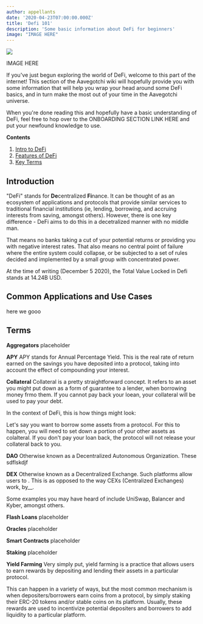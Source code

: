 ```yaml
---
author: appellants
date: '2020-04-23T07:00:00.000Z'
title: 'Defi 101'
description: 'Some basic information about DeFi for beginners'
image: "IMAGE HERE"
---
```


<div class="headerImageContainer">
<img class="headerImage" src="IMAGE HERE">
<p class="headerImageText">IMAGE HERE</p>
</div>

If you've just begun exploring the world of DeFi, welcome to this part of the internet! This section of the Aavegotchi wiki will hopefully provide you with some information that will help you wrap your head around some DeFi basics, and in turn make the most out of your time in the Aavegotchi universe.


When you're done reading this and hopefully have a basic understanding of DeFi, feel free to hop over to the ONBOARDING SECTION LINK HERE and put your newfound knowledge to use.

<div class="contentsBox">

**Contents**

<ol>
<li><a href=#Introduction>Intro to DeFi</a></li>
<li><a href=#Common Applications and Use Cases>Features of DeFi</a></li>
<li><a href=#Terms>Key Terms</a></li>
</ol>

</div>

## Introduction

"DeFi" stands for **De**centralized **Fi**nance. It can be thought of as an ecosystem of applications and protocols that provide similar services to traditional financial institutions (ie, lending, borrowing, and accruing interests from saving, amongst others). However, there is one key difference - DeFi aims to do this in a decetralized manner with no middle man.


That means no banks taking a cut of your potential returns or providing you with negative interest rates. That also means no central point of failure where the entire system could collapse, or be subjected to a set of rules decided and implemented by a small group with concentrated power.


At the time of writing (December 5 2020), the Total Value Locked in Defi stands at 14.24B USD.


## Common Applications and Use Cases

here we gooo

## Terms

**Aggregators** placeholder



**APY** APY stands for Annual Percentage Yield. This is the real rate of return earned on the savings you have deposited into a protocol, taking into account the effect of compounding your interest.



**Collateral** Collateral is a pretty straightforward concept. It refers to an asset you might put down as a form of guarantee to a lender, when borrowing money frmo them. If you cannot pay back your loean, your collateral will be used to pay your debt.

In the context of DeFi, this is how things might look:

Let's say you want to borrow some assets from a protocol. For this to happen, you will need to set down a portion of your other assets as colalteral. If you don't pay your loan back, the protocol will not release your collateral back to you.



**DAO** Otherwise known as a Decentralized Autonomous Organization. These sdflskdjf



**DEX** Otherwise known as a Decentralized Exchange. Such platforms allow users to . This is as opposed to the way CEXs (Centralized Exchanges) work, by__.

Some examples you may have heard of include UniSwap, Balancer and Kyber, amongst others.


**Flash Loans** placeholder



**Oracles** placeholder



**Smart Contracts** placeholder



**Staking** placeholder



**Yield Farming** Very simply put, yield farming is a practice that allows users to earn rewards by depositing and lending their assets in a particular protocol.

This can happen in a variety of ways, but the most common mechanism is when depositers/borrowers earn coins from a protocol, by simply staking their ERC-20 tokens and/or stable coins on its platform. Usually, these rewards are used to incentivize potential depositers and borrowers to add liquidity to a particular platform.


